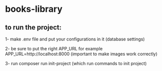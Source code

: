 # books-library

## to run the project:

1- make .env file and put your configurations in it (database settings)

2- be sure to put the right APP_URL for example APP_URL=http://localhost:8000 (important to make images work correctly)

3- run composer run init-project (which run commands to init project)
